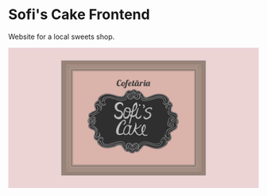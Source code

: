 # Sofi's Cake Frontend

Website for a local sweets shop.

![Sofi's Cake](src/images/cover_photo.jpg)
